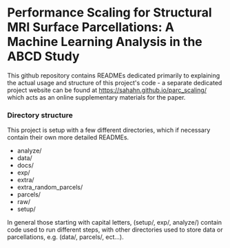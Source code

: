 # Performance Scaling for Structural MRI Surface Parcellations: A Machine Learning Analysis in the ABCD Study

This github repository contains READMEs dedicated primarily to explaining the actual usage and structure of this project's code - a separate dedicated project website can be found at https://sahahn.github.io/parc_scaling/ which acts as an online supplementary materials for the paper.

### Directory structure

This project is setup with a few different directories, which if necessary contain their own more detailed READMEs.

- analyze/
- data/
- docs/
- exp/
- extra/
- extra_random_parcels/
- parcels/
- raw/
- setup/

In general those starting with capital letters, (setup/, exp/, analyze/) contain code used to run different steps, with other directories used to store data or parcellations, e.g. (data/, parcels/, ect...).
